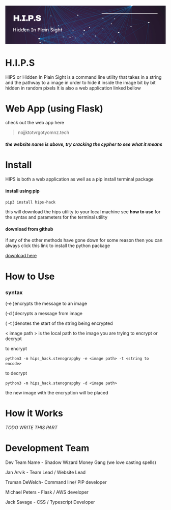 ![banner](https://github.com/Skumbl/hips-hack/blob/main/Screenshot%202023-02-04%20at%2020-19-31%20Modern%20Minimal%20Technology%20Background%20Banner.png)
# H.I.P.S
HIPS or Hidden In Plain Sight is a command line utility that takes in a string and the pathway to a image in order to hide it inside the image bit by bit hidden in random pixels
It is also a web application linked bellow

# Web App (using Flask)
check out the web app here
> nojjktotvrgotyomnz.tech
##### the website name is above, try cracking the cypher to see what it means

# Install

HIPS is both a web application as well as a pip install terminal package

#### install using pip

    pip3 install hips-hack

this will download the hips utility to your local machine
see **how to use** for the syntax and parameters for the terminal utility

#### download from github
if any of the other methods have gone down for some reason then you can always click this link to install the python package

[download here](https://github.com/Skumbl/hips-hack/blob/main/src/hips_hack/stenography.py)



# How to Use

###  syntax 

(-e )encrypts the message to an image

(-d )decrypts a message from image

( -t )denotes the start of the string being encrypted

< image path > is the local path to the image you are trying to encrypt or decrypt

to encrypt

    python3 -m hips_hack.stenograpghy -e <image path> -t <string to encode>

to decrypt

    python3 -m hips_hack.stenograpghy -d <image path>

the new image with the encryption will be placed 
# How it Works

*TODO WRITE THIS PART*


# Development Team

Dev Team Name - Shadow Wizard Money Gang (we love casting spells)

Jan Arvik - Team Lead / Website Lead

Truman DeWelch- Command line/ PIP developer

Michael Peters - Flask / AWS developer 

Jack Savage - CSS / Typescript Developer
